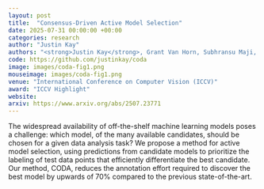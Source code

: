 ```yaml
---
layout: post
title:  "Consensus-Driven Active Model Selection"
date: 2025-07-31 00:00:00 +00:00
categories: research
author: "Justin Kay"
authors: "<strong>Justin Kay</strong>, Grant Van Horn, Subhransu Maji, Daniel Sheldon, and Sara Beery"
code: https://github.com/justinkay/coda
image: images/coda-fig1.png
mouseimage: images/coda-fig1.png
venue: "International Conference on Computer Vision (ICCV)"
award: "ICCV Highlight"
website: 
arxiv: https://www.arxiv.org/abs/2507.23771
---
```

The widespread availability of off-the-shelf machine learning models poses a challenge: which model, of the many available candidates, should be chosen for a given data analysis task? We propose a method for active model selection, using predictions from candidate models to prioritize the labeling of test data points that efficiently differentiate the best candidate. Our method, CODA, reduces the annotation effort required to discover the best model by upwards of 70% compared to the previous state-of-the-art. 
